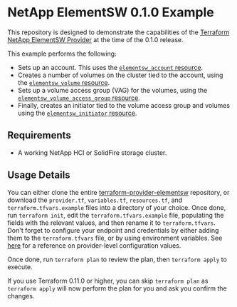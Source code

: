 # NetApp ElementSW 0.1.0 Example

This repository is designed to demonstrate the capabilities of the [Terraform
NetApp ElementSW Provider][ref-tf-elementsw] at the time of the 0.1.0 release.

[ref-tf-elementsw]: https://www.terraform.io/docs/providers/netapp/elementsw/index.html

This example performs the following:

* Sets up an account. This uses the
  [`elementsw_account` resource][ref-tf-elementsw-account].
* Creates a number of volumes on the cluster tied to the account,
  using the [`elementsw_volume` resource][ref-tf-elementsw-volume].
* Sets up a volume access group (VAG) for the volumes, using the
  [`elementsw_volume_access_group` resource][ref-tf-elementsw-volume-access-group].
* Finally, creates an initiator tied to the volume access group and volumes using
  the [`elementsw_initiator` resource][ref-tf-elementsw-initiator].

[ref-tf-elementsw-account]: https://www.terraform.io/docs/providers/netapp/elementsw/r/account.html
[ref-tf-elementsw-initiator]: https://www.terraform.io/docs/providers/netapp/elementsw/r/initiator.html
[ref-tf-elementsw-volume]: https://www.terraform.io/docs/providers/netapp/elementsw/r/volume.html
[ref-tf-elementsw-volume-access-group]: https://www.terraform.io/docs/providers/netapp/elementsw/r/volume_access_group.html

## Requirements

* A working NetApp HCI or SolidFire storage cluster.

## Usage Details

You can either clone the entire
[terraform-provider-elementsw][ref-tf-elementsw-github] repository, or download the
`provider.tf`, `variables.tf`, `resources.tf`, and
`terraform.tfvars.example` files into a directory of your choice. Once done,
run `terraform init`, edit the `terraform.tfvars.example` file, populating the fields with the
relevant values, and then rename it to `terraform.tfvars`. Don't forget to
configure your endpoint and credentials by either adding them to the
`terraform.tfvars` file, or by using environment variables. See
[here][ref-tf-elementsw-provider-settings] for a reference on provider-level
configuration values.

[ref-tf-elementsw-github]: https://github.com/terraform-providers/terraform-provider-netapp-elementsw
[ref-tf-elementsw-provider-settings]: https://www.terraform.io/docs/providers/netapp/elementsw/index.html#argument-reference

Once done, run `terraform plan` to review the plan, then `terraform apply` to execute.

If you use Terraform 0.11.0 or higher, you can skip `terraform plan` as `terraform apply` 
will now perform the plan for you and ask you confirm the changes.

